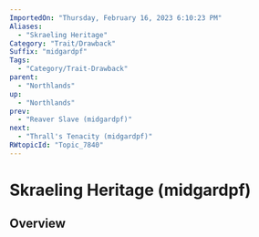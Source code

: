 ```yaml
---
ImportedOn: "Thursday, February 16, 2023 6:10:23 PM"
Aliases:
  - "Skraeling Heritage"
Category: "Trait/Drawback"
Suffix: "midgardpf"
Tags:
  - "Category/Trait-Drawback"
parent:
  - "Northlands"
up:
  - "Northlands"
prev:
  - "Reaver Slave (midgardpf)"
next:
  - "Thrall's Tenacity (midgardpf)"
RWtopicId: "Topic_7840"
---
```

# Skraeling Heritage (midgardpf)
## Overview
